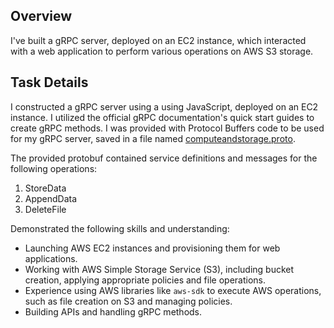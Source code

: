 ## Overview

I've built a gRPC server, deployed on an EC2 instance, which interacted with a web application to perform various operations on AWS S3 storage.

## Task Details

I constructed a gRPC server using a using JavaScript, deployed on an EC2 instance. I utilized the official gRPC documentation's quick start guides to create gRPC methods. I was provided with Protocol Buffers code to be used for my gRPC server, saved in a file named [computeandstorage.proto](./computeandstorage.proto).

The provided protobuf contained service definitions and messages for the following operations:

1. StoreData
2. AppendData
3. DeleteFile


Demonstrated the following skills and understanding:

- Launching AWS EC2 instances and provisioning them for web applications.
- Working with AWS Simple Storage Service (S3), including bucket creation, applying appropriate policies and file operations.
- Experience using AWS libraries like `aws-sdk` to execute AWS operations, such as file creation on S3 and managing policies.
- Building APIs and handling gRPC methods.
